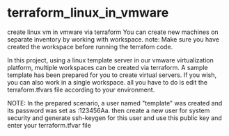 # terraform_linux_in_vmware
create linux vm in vmware via terraform
You can create new machines on separate inventory by working with workspace.
note: Make sure you have created the workspace before running the terrafom code.

In this project, using a linux template server in our vmware virtualization platform, multiple workspaces can be created via terraform.
A sample template has been prepared for you to create virtual servers.
If you wish, you can also work in a single workspace.
all you have to do is edit the terraform.tfvars file according to your environment.

NOTE: In the prepared scenario, a user named "template" was created and its password was set as :123456Aa.
then create a new user for system security and generate ssh-keygen for this user and use this public key and enter your terraform.tfvar file


